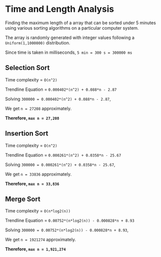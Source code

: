 # Time and Length Analysis

Finding the maximum length of a array that can be sorted under 5 minutes using various sorting algorithms on a particular computer system.

The array is randomly generated with integer values following a `Uniform(1,1000000)` distribution.

Since time is taken in milliseconds, `5 min = 300 s = 300000 ms`

## Selection Sort

Time complexity = `O(n^2)`

Trendline Equation = `0.000402*(n^2) + 0.088*n - 2.87`

Solving `300000 = 0.000402*(n^2) + 0.088*n - 2.87`,

We get `n = 27208` approximately.

**Therefore, `max n = 27,208`**

## Insertion Sort

Time complexity = `O(n^2)`

Trendline Equation = `0.000261*(n^2) + 0.0358*n - 25.67`

Solving `300000 = 0.000261*(n^2) + 0.0358*n - 25.67`,

We get `n = 33836` approximately.

**Therefore, `max n = 33,836`**

## Merge Sort

Time complexity = `O(n*log2(n))`

Trendline Equation = `0.00752*(n*log2(n)) - 0.000828*n + 8.93`

Solving `300000 = 0.00752*(n*log2(n)) - 0.000828*n + 8.93`,

We get `n = 1921274` approximately.

**Therefore, `max n = 1,921,274`**
